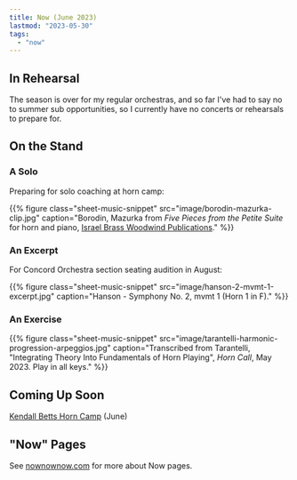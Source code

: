 ```yaml
---
title: Now (June 2023)
lastmod: "2023-05-30"
tags:
  - "now"
---
```


## In Rehearsal

The season is over for my regular orchestras, and so far I've had to say no to summer sub opportunities, so I currently have no concerts or rehearsals to prepare for.

## On the Stand

### A Solo

Preparing for solo coaching at horn camp:

{{% figure class="sheet-music-snippet"
  src="image/borodin-mazurka-clip.jpg" 
  caption="Borodin, Mazurka from _Five Pieces from the Petite Suite_ for horn and piano, [Israel Brass Woodwind Publications](https://ortav.com)."
%}}

### An Excerpt

For Concord Orchestra section seating audition in August:

{{% figure class="sheet-music-snippet"
  src="image/hanson-2-mvmt-1-excerpt.jpg" 
  caption="Hanson - Symphony No. 2, mvmt 1 (Horn 1 in F)."
%}}

### An Exercise

{{% figure class="sheet-music-snippet"
  src="image/tarantelli-harmonic-progression-arpeggios.jpg" 
  caption="Transcribed from Tarantelli, \"Integrating Theory Into Fundamentals of Horn Playing\", _Horn Call_, May 2023. Play in all keys."
%}}

## Coming Up Soon

[Kendall Betts Horn Camp](https://horncamp.org) (June)

## "Now" Pages

See [nownownow.com](https://nownownow.com) for more about Now pages.